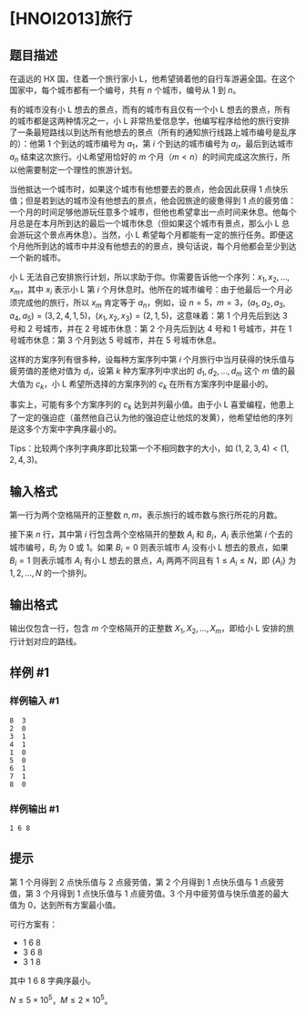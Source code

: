 # [HNOI2013]旅行

## 题目描述

在遥远的 HX 国，住着一个旅行家小 L，他希望骑着他的自行车游遍全国。在这个国家中，每个城市都有一个编号，共有 $n$ 个城市，编号从 $1$ 到 $n$。

有的城市没有小 L 想去的景点，而有的城市有且仅有一个小 L 想去的景点，所有的城市都是这两种情况之一，小 L 非常热爱信息学，他编写程序给他的旅行安排了一条最短路线以到达所有他想去的景点（所有的通知旅行线路上城市编号是乱序的）：他第 $1$ 个到达的城市编号为 $a_1$，第 $i$ 个到达的城市编号为 $a_i$，最后到达城市 $a_n$ 结束这次旅行。小L希望用恰好的 $m$ 个月（$m<n$）的时间完成这次旅行，所以他需要制定一个理性的旅游计划。

当他抵达一个城市时，如果这个城市有他想要去的景点，他会因此获得 $1$ 点快乐值；但是若到达的城市没有他想去的景点，他会因旅途的疲惫得到 $1$ 点的疲劳值：一个月的时间足够他游玩任意多个城市，但他也希望拿出一点时间来休息。他每个月总是在本月所到达的最后一个城市休息（但如果这个城市有景点，那么小 L 总会游玩这个景点再休息）。当然，小 L 希望每个月都能有一定的旅行任务。即便这个月他所到达的城市中并没有他想去的的景点，换句话说，每个月他都会至少到达一个新的城市。

小 L 无法自己安排旅行计划，所以求助于你。你需要告诉他一个序列：$x_1,x_2,\ldots,x_m$，其中 $x_i$ 表示小 L 第 $i$ 个月休息时。他所在的城市编号：由于他最后一个月必须完成他的旅行，所以 $x_m$ 肯定等于 $a_n$，例如，设 $n=5$，$m=3$，$(a_1,a_2,a_3,a_4,a_5)=(3,2,4,1,5)$，$(x_1,x_2,x_3)=(2,1,5)$，这意味着：第 $1$ 个月先后到达 $3$ 号和 $2$ 号城市，并在 $2$ 号城市休息：第 $2$ 个月先后到达 $4$ 号和 $1$ 号城市，并在 $1$ 号城市休息：第 $3$ 个月到达 $5$ 号城市，并在 $5$ 号城市休息。

这样的方案序列有很多种，设每种方案序列中第 $i$ 个月旅行中当月获得的快乐值与疲劳值的差绝对值为 $d_i$，设第 $k$ 种方案序列中求出的 $d_1,d_2,\ldots,d_m$ 这个 $m$ 值的最大值为 $c_k$，小 L 希望所选择的方案序列的 $c_k$ 在所有方案序列中是最小的。

事实上，可能有多个方案序列的 $c_k$ 达到并列最小值。由于小 L 喜爱编程，他患上了一定的强迫症（虽然他自己认为他的强迫症让他炫的发黄），他希望给他的序列是这多个方案中字典序最小的。

Tips：比较两个序列字典序即比较第一个不相同数字的大小，如 $(1,2,3,4)<(1,2,4,3)$。

## 输入格式

第一行为两个空格隔开的正整数 $n, m$，表示旅行的城市数与旅行所花的月数。

接下来 $n$ 行，其中第 $i$ 行包含两个空格隔开的整数 $A_i$ 和 $B_i$，$A_i$ 表示他第 $i$ 个去的城市编号，$B_i$ 为 $0$ 或 $1$。如果 $B_i=0$ 则表示城市 $A_i$ 没有小 L 想去的景点，如果 $B_i=1$ 则表示城市 $A_i$ 有小 L 想去的景点，$A_i$ 两两不同且有 $1\leq  A_i\leq N$，即 $\{A_i\}$ 为 $1,2,\ldots,N$ 的一个排列。

## 输出格式

输出仅包含一行，包含 $m$ 个空格隔开的正整数 $X_1,X_2,\ldots,X_m$，即给小 L 安排的旅行计划对应的路线。


## 样例 #1

### 样例输入 #1
```
8  3
2  0
3  1
4  1
1  0
5  0
6  1
7  1
8  0
```

### 样例输出 #1

```
1 6 8
```

## 提示

第 $1$ 个月得到 $2$ 点快乐值与 $2$ 点疲劳值，第 $2$ 个月得到 $1$ 点快乐值与 $1$ 点疲劳值，第 $3$ 个月得到 $1$ 点快乐值与 $1$ 点疲劳值。$3$ 个月中疲劳值与快乐值差的最大值为 $0$，达到所有方案最小值。

可行方案有：

- 1 6 8
- 3 6 8
- 3 1 8

其中 1 6 8 字典序最小。

$N \leq 5 \times 10^5$，$M \leq 2 \times 10^5$。
